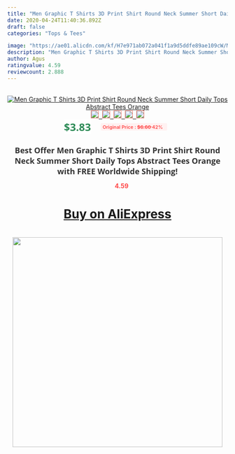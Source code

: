 ```yaml
---
title: "Men Graphic T Shirts 3D Print Shirt Round Neck Summer Short Daily Tops Abstract Tees Orange"
date: 2020-04-24T11:40:36.892Z
draft: false
categories: "Tops & Tees"

image: "https://ae01.alicdn.com/kf/H7e971ab072a041f1a9d5ddfe89ae109cW/Men-Graphic-T-Shirts-3D-Print-Shirt-Round-Neck-Summer-Short-Daily-Tops-Abstract-Tees-Orange.jpg"
description: "Men Graphic T Shirts 3D Print Shirt Round Neck Summer Short Daily Tops Abstract Tees Orange"
author: Agus
ratingvalue: 4.59
reviewcount: 2.888
---
```

<br>
<div style="text-align: center;">
<a href="https://s.click.aliexpress.com/e/_A4Z5jR" target="_blank" rel="nofollow noopener noreferrer"><img alt="Men Graphic T Shirts 3D Print Shirt Round Neck Summer Short Daily Tops Abstract Tees Orange" class="magnifier-image" src="https://ae01.alicdn.com/kf/H7e971ab072a041f1a9d5ddfe89ae109cW/Men-Graphic-T-Shirts-3D-Print-Shirt-Round-Neck-Summer-Short-Daily-Tops-Abstract-Tees-Orange.jpg_640x640.jpg">
<br>
<img style="border:1px solid salmon" src="https://ae01.alicdn.com/kf/H7e971ab072a041f1a9d5ddfe89ae109cW/Men-Graphic-T-Shirts-3D-Print-Shirt-Round-Neck-Summer-Short-Daily-Tops-Abstract-Tees-Orange.jpg_120x120.jpg">&nbsp;&nbsp;<img style="border:1px solid salmon" src="https://ae01.alicdn.com/kf/H7ed536e1357b4bc0831c7a2e91b04ded7/Men-Graphic-T-Shirts-3D-Print-Shirt-Round-Neck-Summer-Short-Daily-Tops-Abstract-Tees-Orange.jpg_120x120.jpg">&nbsp;&nbsp;<img style="border:1px solid salmon" src="_120x120.jpg">&nbsp;&nbsp;<img style="border:1px solid salmon" src="_120x120.jpg">&nbsp;&nbsp;<img style="border:1px solid salmon" src="_120x120.jpg"></a></div><br0>
<div style="text-align: center;"><span style="background-color: white; border: 0px; box-sizing: border-box; color: seagreen; display: inline-block; font-family: &quot;open sans&quot; , &quot;arial&quot; , &quot;helvetica&quot; , sans-serif , &quot;heiti&quot;; font-size: 24px; font-stretch: inherit; font-weight: 700; line-height: inherit; margin: 0px 10px 0px 0px; padding: 0px; vertical-align: middle;">$3.83 </span>
<span style="background: rgb(255 , 241 , 241); border-radius: 3px; border: 0px; box-sizing: border-box; color: #ff4747; display: inline-block; font-family: inherit; font-size: 12px; font-stretch: inherit; font-style: inherit; font-variant: inherit; font-weight: 600; line-height: inherit; margin: 0px; padding: 2px 5px; transform: scale(0.9); vertical-align: middle;">Original Price : <b style="text-decoration: line-through;">$6.60 </b> 42%&nbsp;&nbsp;</span></div>
<h1 style="color: #333333; display: inline-block; font-family: &quot;open sans&quot; , &quot;arial&quot; , &quot;helvetica&quot; , sans-serif , &quot;heiti&quot;; font-size: 18px; font-stretch: inherit; font-weight: 700; text-align: center;">Best Offer Men Graphic T Shirts 3D Print Shirt Round Neck Summer Short Daily Tops Abstract Tees Orange with FREE Worldwide Shipping!</h1>
<div style="color: #ff4747; text-align: center;">
<img src="https://4.bp.blogspot.com/-M0ZcTcb-5uY/XleCXlxnR4I/AAAAAAAAAEc/OrjgMkXV1oMQFaCRZj5HQwOCBcu3w1FegCPcBGAYYCw/s1600/star.png" style="height: 15px;">&nbsp;<b>4.59</b></div>
<div class="button_cont" align="center"><a class="buynow_a" href="https://s.click.aliexpress.com/e/_A4Z5jR" target="_blank" rel="nofollow noopener noreferrer"><H1>Buy on AliExpress</H1></a></div><br>
<div class="separator" style="clear: both; text-align: center;">
<img src="https://lh3.googleusercontent.com/-pTy5HemUv9M/XlePHvY0dAI/AAAAAAAAAE4/0nX5iRUoIWY8eMW9Dpxeirr157OZliDIgCLcBGAsYHQ/s1600/badge.gif" width="480">
</div>
